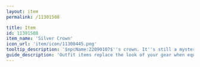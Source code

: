 ```yaml
---
layout: item
permalink: /11301508

title: Item
id: 11301508
item_name: 'Silver Crown'
icon_url: 'item/icon/11300445.png'
tooltip_description: '$npcName:22090107$''s crown. It''s still a mystery what kingdom he rules.'
guide_description: 'Outfit items replace the look of your gear when equipped.'
---
```

